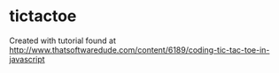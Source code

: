 # tictactoe

Created with tutorial found at http://www.thatsoftwaredude.com/content/6189/coding-tic-tac-toe-in-javascript
